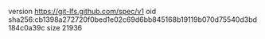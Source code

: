 version https://git-lfs.github.com/spec/v1
oid sha256:cb1398a272720f0bed1e02c69d6bb845168b19119b070d75540d3bd184c0a39c
size 21936
